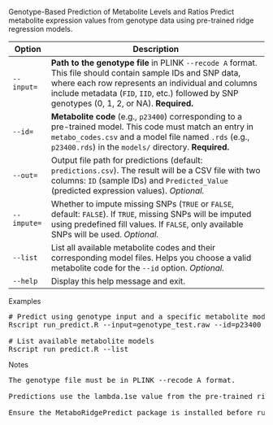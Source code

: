 Genotype-Based Prediction of Metabolite Levels and Ratios
Predict metabolite expression values from genotype data using pre-trained ridge regression models.

| Option      | Description                                                                                                                                                                                                                                                       |
| ----------- | ----------------------------------------------------------------------------------------------------------------------------------------------------------------------------------------------------------------------------------------------------------------- |
| `--input=`  | **Path to the genotype file** in PLINK `--recode A` format. This file should contain sample IDs and SNP data, where each row represents an individual and columns include metadata (`FID`, `IID`, etc.) followed by SNP genotypes (0, 1, 2, or NA). **Required.** |
| `--id=`     | **Metabolite code** (e.g., `p23400`) corresponding to a pre-trained model. This code must match an entry in `metabo_codes.csv` and a model file named `.rds` (e.g., `p23400.rds`) in the `models/` directory. **Required.**                                       |
| `--out=`    | Output file path for predictions (default: `predictions.csv`). The result will be a CSV file with two columns: `ID` (sample IDs) and `Predicted_Value` (predicted expression values). *Optional.*                                                                 |
| `--impute=` | Whether to impute missing SNPs (`TRUE` or `FALSE`, default: `FALSE`). If `TRUE`, missing SNPs will be imputed using predefined fill values. If `FALSE`, only available SNPs will be used. *Optional.*                                                             |
| `--list`    | List all available metabolite codes and their corresponding model files. Helps you choose a valid metabolite code for the `--id` option. *Optional.*                                                                                                              |
| `--help`    | Display this help message and exit.                                                                                                                                                                                                                               |


Examples

<pre>
# Predict using genotype input and a specific metabolite model
Rscript run_predict.R --input=genotype_test.raw --id=p23400 --out=predictions_test.csv

# List available metabolite models
Rscript run_predict.R --list
</pre>
Notes
<pre>
The genotype file must be in PLINK --recode A format.

Predictions use the lambda.1se value from the pre-trained ridge regression model.

Ensure the MetaboRidgePredict package is installed before running.
</pre>
